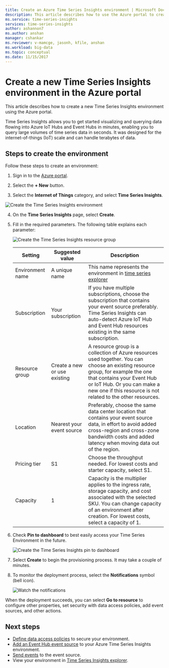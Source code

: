 ```yaml
---
title: Create an Azure Time Series Insights environment | Microsoft Docs
description: This article describes how to use the Azure portal to create a new Time Series Insights environment. 
ms.service: time-series-insights
services: time-series-insights
author: ashannon7
ms.author: anshan
manager: cshankar
ms.reviewer: v-mamcge, jasonh, kfile, anshan
ms.workload: big-data
ms.topic: conceptual 
ms.date: 11/15/2017
---
```


# Create a new Time Series Insights environment in the Azure portal
This article describes how to create a new Time Series Insights environment using the Azure portal.

Time Series Insights allows you to get started visualizing and querying data flowing into Azure IoT Hubs and Event Hubs in minutes, enabling you to query large volumes of time series data in seconds.  It was designed for the internet-of-things (IoT) scale and can handle terabytes of data.

## Steps to create the environment
Follow these steps to create an environment:

1.	Sign in to the [Azure portal](https://portal.azure.com).

2.	Select the **+ New** button.

3.	Select the **Internet of Things** category, and select **Time Series Insights**.

   ![Create the Time Series Insights environment](media/time-series-insights-get-started/1-new-tsi.png)

4.	On the **Time Series Insights** page, select **Create**.

5. Fill in the required parameters. The following table explains each parameter:
   
   ![Create the Time Series Insights resource group](media/time-series-insights-get-started/2-create-tsi.png)
   
   Setting|Suggested value|Description
   ---|---|---
   Environment name | A unique name | This name represents the environment in [time series explorer](https://insights.timeseries.azure.com)
   Subscription | Your subscription | If you have multiple subscriptions, choose the subscription that contains your event source preferably. Time Series Insights can auto-detect Azure IoT Hub and Event Hub resources existing in the same subscription.
   Resource group | Create a new or use existing | A resource group is a collection of Azure resources used together. You can choose an existing resource group, for example the one that contains your Event Hub or IoT Hub. Or you can make a new one if this resource is not related to the other resources.
   Location | Nearest your event source | Preferably, choose the same data center location that contains your event source data, in effort to avoid added cross-region and cross-zone bandwidth costs and added latency when moving data out of the region.
   Pricing tier | S1 | Choose the throughput needed. For lowest costs and starter capacity, select S1.
   Capacity | 1 | Capacity is the multiplier applies to the ingress rate, storage capacity, and cost associated with the selected SKU.  You can change capacity of an environment after creation. For lowest costs, select a capacity of 1. 
  
6. Check **Pin to dashboard** to best easily access your Time Series Environment in the future.

   ![Create the Time Series Insights pin to dashboard](media/time-series-insights-get-started/3-pin-create.png)

7. Select **Create** to begin the provisioning process. It may take a couple of minutes.

8. To monitor the deployment process, select the **Notifications** symbol (bell icon).

   ![Watch the notifications](media/time-series-insights-get-started/4-notifications.png)

When the deployment succeeds, you can select **Go to resource** to configure other properties, set security with data access policies, add event sources, and other actions.

## Next steps
* [Define data access policies](time-series-insights-data-access.md) to secure your environment.
* [Add an Event Hub event source](time-series-insights-how-to-add-an-event-source-eventhub.md) to your Azure Time Series Insights environment. 
* [Send events](time-series-insights-send-events.md) to the event source.
* View your environment in [Time Series Insights explorer](https://insights.timeseries.azure.com).
